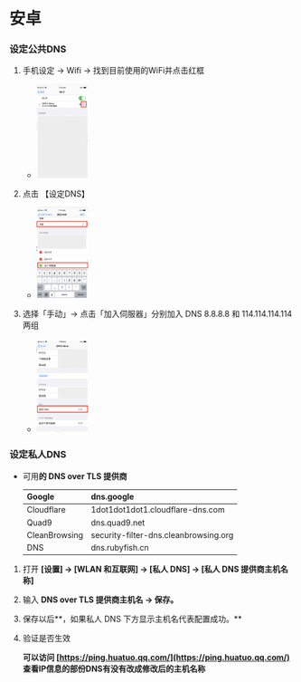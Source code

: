 # 安卓

### 设定公共DNS

1. 手机设定 → Wifi → 找到目前使用的WiFi并点击红框
    
    - <img src="安卓/pic01.png" width="20%">
    
2. 点击 【设定DNS】
    
    - <img src="安卓/pic02.png" width="20%">
    
3. 选择「手动」→ 点击「加入伺服器」分别加入 DNS 8.8.8.8 和 114.114.114.114 两组
    
    - <img src="安卓/pic03.png" width="20%">
    

### 设定私人DNS

- 可用**的 DNS over TLS 提供商**
    
    
    | Google | dns.google |
    | --- | --- |
    | Cloudflare | 1dot1dot1dot1.cloudflare-dns.com |
    | Quad9 | dns.quad9.net |
    | CleanBrowsing | security-filter-dns.cleanbrowsing.org |
    | DNS | dns.rubyfish.cn |
1. 打开 **[设置] → [WLAN 和互联网] → [私人 DNS] → [私人 DNS 提供商主机名称]** 
2. 输入 **DNS over TLS 提供商主机名 → 保存。**
    
    
    
3. 保存以后**，如果私人 DNS 下方显示主机名代表配置成功。**
    
    
    
4. 验证是否生效
    
    **可以访问 [https://ping.huatuo.qq.com/](https://ping.huatuo.qq.com/) 查看IP信息的部份DNS有没有改成修改后的主机名称**
    
    
